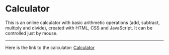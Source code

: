 # Calculator

This is an online calculator with basic arithmetic operations (add, subtract, multiply and divide), created with HTML, CSS and JavaScript. It can be controlled just by mouse.

------

Here is the link to the calculator: [Calculator]()